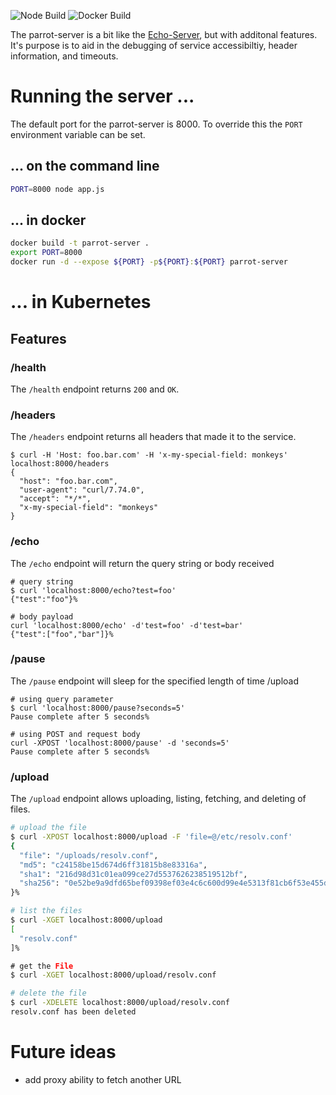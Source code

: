 ![Node Build](https://github.com/opennomad/parrot-server/actions/workflows/node.js.yml/badge.svg)
![Docker Build](https://github.com/opennomad/parrot-server/actions/workflows/docker-image.yml/badge.svg)

The parrot-server is a bit like the [Echo-Server](https://ealenn.github.io/Echo-Server/), but with additonal features. It's purpose is to aid in the debugging of service accessibiltiy, header information, and timeouts.

# Running the server ...

The default port for the parrot-server is 8000. To override this the `PORT` environment variable can be set.

## ... on the command line

```sh
PORT=8000 node app.js 
```

##  ... in docker

```sh
docker build -t parrot-server .
export PORT=8000
docker run -d --expose ${PORT} -p${PORT}:${PORT} parrot-server
```

# ... in Kubernetes

## Features


### /health
The `/health` endpoint returns `200` and `OK`.

### /headers

The `/headers` endpoint returns all headers that made it to the service.
```
$ curl -H 'Host: foo.bar.com' -H 'x-my-special-field: monkeys' localhost:8000/headers
{
  "host": "foo.bar.com",
  "user-agent": "curl/7.74.0",
  "accept": "*/*",
  "x-my-special-field": "monkeys"
}
```

### /echo
The `/echo` endpoint will return the query string or body received

```
# query string
$ curl 'localhost:8000/echo?test=foo'
{"test":"foo"}% 

# body payload
curl 'localhost:8000/echo' -d'test=foo' -d'test=bar'
{"test":["foo","bar"]}% 
```

### /pause

The `/pause` endpoint will sleep for the specified length of time
/upload

```
# using query parameter
$ curl 'localhost:8000/pause?seconds=5'
Pause complete after 5 seconds% 

# using POST and request body
curl -XPOST 'localhost:8000/pause' -d 'seconds=5'
Pause complete after 5 seconds%
```

### /upload
The `/upload` endpoint allows uploading, listing, fetching, and deleting of files.

```sh
# upload the file
$ curl -XPOST localhost:8000/upload -F 'file=@/etc/resolv.conf'
{
  "file": "/uploads/resolv.conf",
  "md5": "c24158be15d674d6ff31815b8e83316a",
  "sha1": "216d98d31c01ea099ce27d5537626238519512bf",
  "sha256": "0e52be9a9dfd65bef09398ef03e4c6c600d99e4e5313f81cb6f53e455dbf7c30"
}%

# list the files
$ curl -XGET localhost:8000/upload
[
  "resolv.conf"
]%

# get the File
$ curl -XGET localhost:8000/upload/resolv.conf

# delete the file
$ curl -XDELETE localhost:8000/upload/resolv.conf
resolv.conf has been deleted
```

# Future ideas
- add proxy ability to fetch another URL
